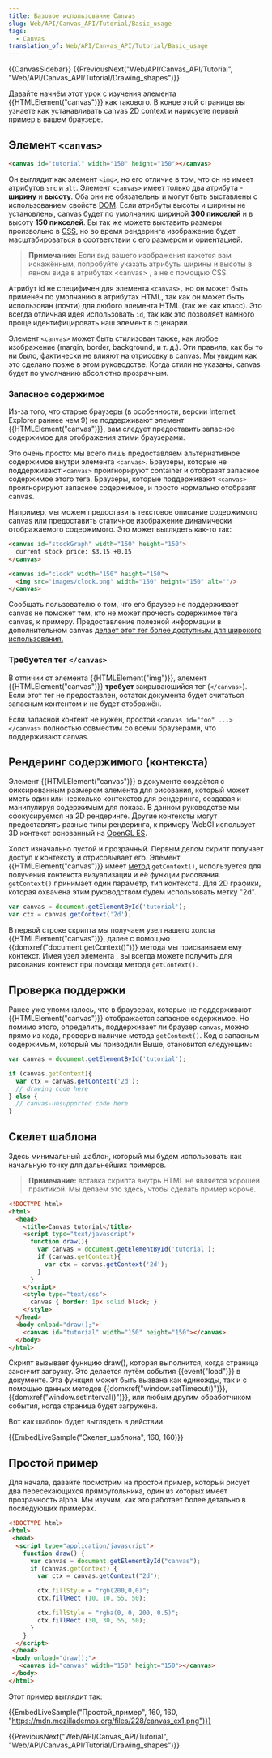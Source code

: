 ```yaml
---
title: Базовое использование Canvas
slug: Web/API/Canvas_API/Tutorial/Basic_usage
tags:
  - Canvas
translation_of: Web/API/Canvas_API/Tutorial/Basic_usage
---
```


{{CanvasSidebar}} {{PreviousNext("Web/API/Canvas_API/Tutorial", "Web/API/Canvas_API/Tutorial/Drawing_shapes")}}

Давайте начнём этот урок с изучения элемента {{HTMLElement("canvas")}} как такового. В конце этой страницы вы узнаете как устанавливать canvas 2D context и нарисуете первый пример в вашем браузере.

## Элемент `<canvas>`

```html
<canvas id="tutorial" width="150" height="150"></canvas>
```

Он выглядит как элемент `<img>`, но его отличие в том, что он не имеет атрибутов `src` и `alt`. Элемент `<canvas>` имеет только два атрибута - **ширину** и **высоту**. Оба они не обязательны и могут быть выставлены с использованием свойств [DOM](/ru/docs/DOM). Если атрибуты высоты и ширины не установлены, canvas будет по умолчанию шириной **300 пикселей** и в высоту **150 пикселей**. Вы так же можете выставить размеры произвольно в [CSS](/ru/docs/Web/CSS), но во время рендеринга изображение будет масштабироваться в соответствии с его размером и ориентацией.

> **Примечание:** Если вид вашего изображения кажется вам искажённым, попробуйте указать атрибуты ширины и высоты в явном виде в атрибутах \<canvas> , а не с помощью CSS.

Атрибут id не специфичен для элемента `<canvas>,` но он может быть применён по умолчанию в атрибутах HTML, так как он может быть использован (почти) для любого элемента HTML (так же как класс). Это всегда отличная идея использовать `id`, так как это позволяет намного проще идентифицировать наш элемент в сценарии.

Элемент `<canvas>` может быть стилизован также, как любое изображение (margin, border, background, и т. д.). Эти правила, как бы то ни было, фактически не влияют на отрисовку в canvas. Мы увидим как это сделано позже в этом руководстве. Когда стили не указаны, canvas будет по умолчанию абсолютно прозрачным.

### Запасное содержимое

Из-за того, что старые браузеры (в особенности, версии Internet Explorer раннее чем 9) не поддерживают элемент {{HTMLElement("canvas")}}, вам следует предоставить запасное содержимое для отображения этими браузерами.

Это очень просто: мы всего лишь предоставляем альтернативное содержимое внутри элемента `<canvas>`. Браузеры, которые не поддерживают `<canvas>` проигнорируют container и отобразят запасное содержимое этого тега. Браузеры, которые поддерживают `<canvas>` проигнорируют запасное содержимое, и просто нормально отобразят canvas.

Например, мы можем предоставить текстовое описание содержимого canvas или предоставить статичное изображение динамически отображаемого содержимого. Это может выглядеть как-то так:

```html
<canvas id="stockGraph" width="150" height="150">
  current stock price: $3.15 +0.15
</canvas>

<canvas id="clock" width="150" height="150">
  <img src="images/clock.png" width="150" height="150" alt=""/>
</canvas>
```

Сообщать пользователю о том, что его браузер не поддерживает canvas не поможет тем, кто не может прочесть содержимое тега canvas, к примеру. Предоставление полезной информации в дополнительном canvas [делает этот тег более доступным для широкого использования.](/ru/docs/Web/API/Canvas_API/Tutorial/Hit_regions_and_accessibility)

### Требуется тег `</canvas>`

В отличии от элемента {{HTMLElement("img")}}, элемент {{HTMLElement("canvas")}} **требует** закрывающийся тег (`</canvas>`). Если этот тег не предоставлен, остаток документа будет считаться запасным контентом и не будет отображён.

Если запасной контент не нужен, простой `<canvas id="foo" ...></canvas>` полностью совместим со всеми браузерами, что поддерживают canvas.

## Рендеринг содержимого (контекста)

Элемент {{HTMLElement("canvas")}} в документе создаётся с фиксированным размером элемента для рисования, который может иметь один или несколько контекстов для рендеринга, создавая и манипулируя содержимым для показа. В данном руководстве мы сфокусируемся на 2D рендеринге. Другие контексты могут предоставлять разные типы рендеринга, к примеру WebGl использует 3D контекст основанный на [OpenGL ES](http://www.khronos.org/opengles/).

Холст изначально пустой и прозрачный. Первым делом скрипт получает доступ к контексту и отрисовывает его. Элемент {{HTMLElement("canvas")}} имеет [метод](/ru/docs/Web/API/HTMLCanvasElement#Method) `getContext()`, используется для получения контекста визуализации и её функции рисования. `getContext()` принимает один параметр, тип контекста. Для 2D графики, которая охвачена этим руководством будем использовать метку "2d".

```js
var canvas = document.getElementById('tutorial');
var ctx = canvas.getContext('2d');
```

В первой строке скрипта мы получаем узел нашего холста {{HTMLElement("canvas")}}, далее с помощью {{domxref("document.getContext()")}} метода мы присваиваем ему контекст. Имея узел элемента , вы всегда можете получить для рисования контекст при помощи метода `getContext()`.

## Проверка поддержки

Ранее уже упоминалось, что в браузерах, которые не поддерживают {{HTMLElement("canvas")}} отображается запасное содержимое. Но помимо этого, определить, поддерживает ли браузер `canvas`, можно прямо из кода, проверив наличие метода `getContext()`. Код с запасным содержимым, который мы приводили Выше, становится следующим:

```js
var canvas = document.getElementById('tutorial');

if (canvas.getContext){
  var ctx = canvas.getContext('2d');
  // drawing code here
} else {
  // canvas-unsupported code here
}
```

## Скелет шаблона

Здесь минимальный шаблон, который мы будем использовать как начальную точку для дальнейших примеров.

> **Примечание:** вставка скрипта внутрь HTML не является хорошей практикой. Мы делаем это здесь, чтобы сделать пример короче.

```html
<!DOCTYPE html>
<html>
  <head>
    <title>Canvas tutorial</title>
    <script type="text/javascript">
      function draw(){
        var canvas = document.getElementById('tutorial');
        if (canvas.getContext){
          var ctx = canvas.getContext('2d');
        }
      }
    </script>
    <style type="text/css">
      canvas { border: 1px solid black; }
    </style>
  </head>
  <body onload="draw();">
    <canvas id="tutorial" width="150" height="150"></canvas>
  </body>
</html>
```

Скрипт вызывает функцию draw(), которая выполнится, когда страница закончит загрузку. Это делается путём события {{event("load")}} в документе. Эта функция может быть вызвана как единожды, так и с помощью данных методов {{domxref("window.setTimeout()")}}, {{domxref("window.setInterval()")}}, или любым другим обработчиком события, когда страница будет загружена.

Вот как шаблон будет выглядеть в действии.

{{EmbedLiveSample("Скелет_шаблона", 160, 160)}}

## Простой пример

Для начала, давайте посмотрим на простой пример, который рисует два пересекающихся прямоугольника, один из которых имеет прозрачность alpha. Мы изучим, как это работает более детально в последующих примерах.

```html
<!DOCTYPE html>
<html>
 <head>
  <script type="application/javascript">
    function draw() {
      var canvas = document.getElementById("canvas");
      if (canvas.getContext) {
        var ctx = canvas.getContext("2d");

        ctx.fillStyle = "rgb(200,0,0)";
        ctx.fillRect (10, 10, 55, 50);

        ctx.fillStyle = "rgba(0, 0, 200, 0.5)";
        ctx.fillRect (30, 30, 55, 50);
      }
    }
  </script>
 </head>
 <body onload="draw();">
   <canvas id="canvas" width="150" height="150"></canvas>
 </body>
</html>
```

Этот пример выглядит так:

{{EmbedLiveSample("Простой_пример", 160, 160, "https://mdn.mozillademos.org/files/228/canvas_ex1.png")}}

{{PreviousNext("Web/API/Canvas_API/Tutorial", "Web/API/Canvas_API/Tutorial/Drawing_shapes")}}
